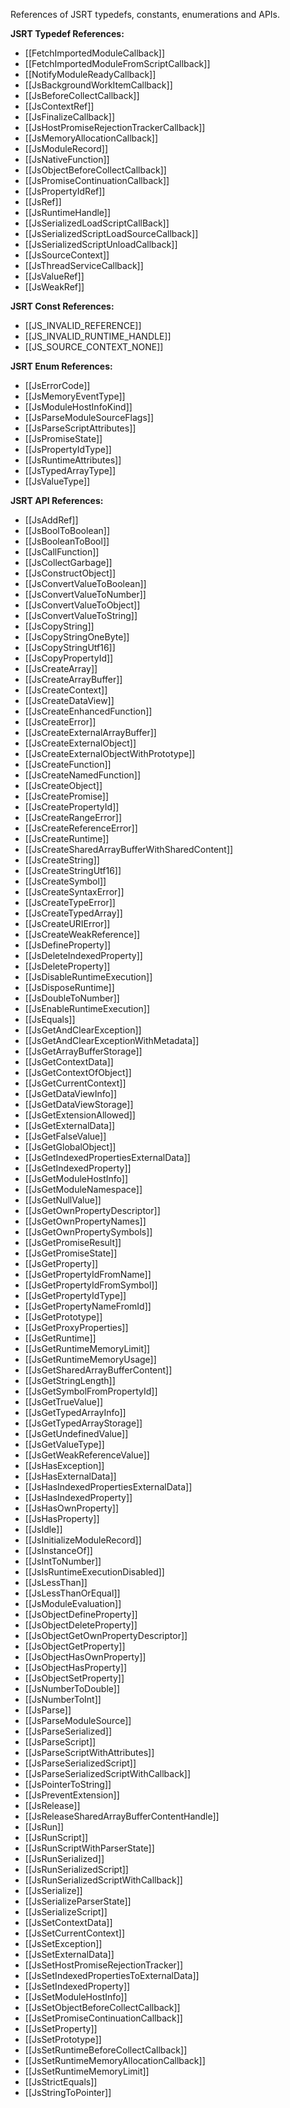 References of JSRT typedefs, constants, enumerations and APIs. 

**JSRT Typedef References:**
* [[FetchImportedModuleCallback]]
* [[FetchImportedModuleFromScriptCallback]]
* [[NotifyModuleReadyCallback]]
* [[JsBackgroundWorkItemCallback]]
* [[JsBeforeCollectCallback]]
* [[JsContextRef]]
* [[JsFinalizeCallback]]
* [[JsHostPromiseRejectionTrackerCallback]]
* [[JsMemoryAllocationCallback]]
* [[JsModuleRecord]]
* [[JsNativeFunction]]
* [[JsObjectBeforeCollectCallback]]
* [[JsPromiseContinuationCallback]]
* [[JsPropertyIdRef]]
* [[JsRef]]
* [[JsRuntimeHandle]]
* [[JsSerializedLoadScriptCallBack]]
* [[JsSerializedScriptLoadSourceCallback]]
* [[JsSerializedScriptUnloadCallback]]
* [[JsSourceContext]]
* [[JsThreadServiceCallback]]
* [[JsValueRef]]
* [[JsWeakRef]]

**JSRT Const References:**
* [[JS_INVALID_REFERENCE]]
* [[JS_INVALID_RUNTIME_HANDLE]]
* [[JS_SOURCE_CONTEXT_NONE]]

**JSRT Enum References:**
* [[JsErrorCode]]
* [[JsMemoryEventType]]
* [[JsModuleHostInfoKind]]
* [[JsParseModuleSourceFlags]]
* [[JsParseScriptAttributes]]
* [[JsPromiseState]]
* [[JsPropertyIdType]]
* [[JsRuntimeAttributes]]
* [[JsTypedArrayType]]
* [[JsValueType]]

**JSRT API References:**
* [[JsAddRef]]
* [[JsBoolToBoolean]]
* [[JsBooleanToBool]]
* [[JsCallFunction]]
* [[JsCollectGarbage]]
* [[JsConstructObject]]
* [[JsConvertValueToBoolean]]
* [[JsConvertValueToNumber]]
* [[JsConvertValueToObject]]
* [[JsConvertValueToString]]
* [[JsCopyString]]
* [[JsCopyStringOneByte]]
* [[JsCopyStringUtf16]]
* [[JsCopyPropertyId]]
* [[JsCreateArray]]
* [[JsCreateArrayBuffer]]
* [[JsCreateContext]]
* [[JsCreateDataView]]
* [[JsCreateEnhancedFunction]]
* [[JsCreateError]]
* [[JsCreateExternalArrayBuffer]]
* [[JsCreateExternalObject]]
* [[JsCreateExternalObjectWithPrototype]]
* [[JsCreateFunction]]
* [[JsCreateNamedFunction]]
* [[JsCreateObject]]
* [[JsCreatePromise]]
* [[JsCreatePropertyId]]
* [[JsCreateRangeError]]
* [[JsCreateReferenceError]]
* [[JsCreateRuntime]]
* [[JsCreateSharedArrayBufferWithSharedContent]]
* [[JsCreateString]]
* [[JsCreateStringUtf16]]
* [[JsCreateSymbol]]
* [[JsCreateSyntaxError]]
* [[JsCreateTypeError]]
* [[JsCreateTypedArray]]
* [[JsCreateURIError]]
* [[JsCreateWeakReference]]
* [[JsDefineProperty]]
* [[JsDeleteIndexedProperty]]
* [[JsDeleteProperty]]
* [[JsDisableRuntimeExecution]]
* [[JsDisposeRuntime]]
* [[JsDoubleToNumber]]
* [[JsEnableRuntimeExecution]]
* [[JsEquals]]
* [[JsGetAndClearException]]
* [[JsGetAndClearExceptionWithMetadata]]
* [[JsGetArrayBufferStorage]]
* [[JsGetContextData]]
* [[JsGetContextOfObject]]
* [[JsGetCurrentContext]]
* [[JsGetDataViewInfo]]
* [[JsGetDataViewStorage]]
* [[JsGetExtensionAllowed]]
* [[JsGetExternalData]]
* [[JsGetFalseValue]]
* [[JsGetGlobalObject]]
* [[JsGetIndexedPropertiesExternalData]]
* [[JsGetIndexedProperty]]
* [[JsGetModuleHostInfo]]
* [[JsGetModuleNamespace]]
* [[JsGetNullValue]]
* [[JsGetOwnPropertyDescriptor]]
* [[JsGetOwnPropertyNames]]
* [[JsGetOwnPropertySymbols]]
* [[JsGetPromiseResult]]
* [[JsGetPromiseState]]
* [[JsGetProperty]]
* [[JsGetPropertyIdFromName]]
* [[JsGetPropertyIdFromSymbol]]
* [[JsGetPropertyIdType]]
* [[JsGetPropertyNameFromId]]
* [[JsGetPrototype]]
* [[JsGetProxyProperties]]
* [[JsGetRuntime]]
* [[JsGetRuntimeMemoryLimit]]
* [[JsGetRuntimeMemoryUsage]]
* [[JsGetSharedArrayBufferContent]]
* [[JsGetStringLength]]
* [[JsGetSymbolFromPropertyId]]
* [[JsGetTrueValue]]
* [[JsGetTypedArrayInfo]]
* [[JsGetTypedArrayStorage]]
* [[JsGetUndefinedValue]]
* [[JsGetValueType]]
* [[JsGetWeakReferenceValue]]
* [[JsHasException]]
* [[JsHasExternalData]]
* [[JsHasIndexedPropertiesExternalData]]
* [[JsHasIndexedProperty]]
* [[JsHasOwnProperty]]
* [[JsHasProperty]]
* [[JsIdle]]
* [[JsInitializeModuleRecord]]
* [[JsInstanceOf]]
* [[JsIntToNumber]]
* [[JsIsRuntimeExecutionDisabled]]
* [[JsLessThan]]
* [[JsLessThanOrEqual]]
* [[JsModuleEvaluation]]
* [[JsObjectDefineProperty]]
* [[JsObjectDeleteProperty]]
* [[JsObjectGetOwnPropertyDescriptor]]
* [[JsObjectGetProperty]]
* [[JsObjectHasOwnProperty]]
* [[JsObjectHasProperty]]
* [[JsObjectSetProperty]]
* [[JsNumberToDouble]]
* [[JsNumberToInt]]
* [[JsParse]]
* [[JsParseModuleSource]]
* [[JsParseSerialized]]
* [[JsParseScript]]
* [[JsParseScriptWithAttributes]]
* [[JsParseSerializedScript]]
* [[JsParseSerializedScriptWithCallback]]
* [[JsPointerToString]]
* [[JsPreventExtension]]
* [[JsRelease]]
* [[JsReleaseSharedArrayBufferContentHandle]]
* [[JsRun]]
* [[JsRunScript]]
* [[JsRunScriptWithParserState]]
* [[JsRunSerialized]]
* [[JsRunSerializedScript]]
* [[JsRunSerializedScriptWithCallback]]
* [[JsSerialize]]
* [[JsSerializeParserState]]
* [[JsSerializeScript]]
* [[JsSetContextData]]
* [[JsSetCurrentContext]]
* [[JsSetException]]
* [[JsSetExternalData]]
* [[JsSetHostPromiseRejectionTracker]]
* [[JsSetIndexedPropertiesToExternalData]]
* [[JsSetIndexedProperty]]
* [[JsSetModuleHostInfo]]
* [[JsSetObjectBeforeCollectCallback]]
* [[JsSetPromiseContinuationCallback]]
* [[JsSetProperty]]
* [[JsSetPrototype]]
* [[JsSetRuntimeBeforeCollectCallback]]
* [[JsSetRuntimeMemoryAllocationCallback]]
* [[JsSetRuntimeMemoryLimit]]
* [[JsStrictEquals]]
* [[JsStringToPointer]]

